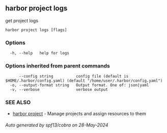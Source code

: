 ## harbor project logs

get project logs

```
harbor project logs [flags]
```

### Options

```
  -h, --help   help for logs
```

### Options inherited from parent commands

```
      --config string          config file (default is $HOME/.harbor/config.yaml) (default "/home/user/.harbor/config.yaml")
  -o, --output-format string   Output format. One of: json|yaml
  -v, --verbose                verbose output
```

### SEE ALSO

* [harbor project](harbor_project.md)	 - Manage projects and assign resources to them

###### Auto generated by spf13/cobra on 28-May-2024
